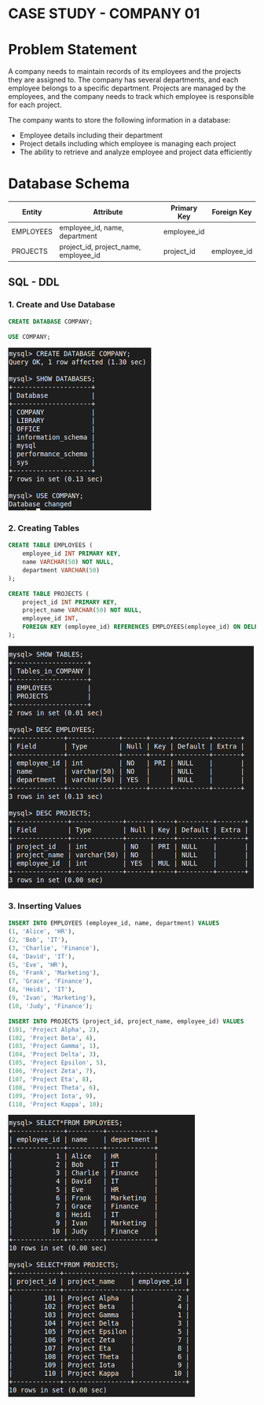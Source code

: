 # CASE STUDY - COMPANY 01

# Problem Statement
A company needs to maintain records of its employees and the projects they are assigned to. The company has several departments, and each employee belongs to a specific department. Projects are managed by the employees, and the company needs to track which employee is responsible for each project.

The company wants to store the following information in a database:
- Employee details including their department
- Project details including which employee is managing each project
- The ability to retrieve and analyze employee and project data efficiently

# Database Schema

| Entity    | Attribute                                         | Primary Key       | Foreign Key              |
| --------- | ------------------------------------------------- | ----------------- | ------------------------ |
| EMPLOYEES | employee_id, name, department                     | employee_id       |                          |
| PROJECTS  | project_id, project_name, employee_id             | project_id        | employee_id              |

## SQL - DDL

### 1. Create and Use Database

```sql
CREATE DATABASE COMPANY;
```

```sql
USE COMPANY;
```

![show](images/show.png)

### 2. Creating Tables

```sql
CREATE TABLE EMPLOYEES (
    employee_id INT PRIMARY KEY,
    name VARCHAR(50) NOT NULL,
    department VARCHAR(50)
);
```

```sql
CREATE TABLE PROJECTS (
    project_id INT PRIMARY KEY,
    project_name VARCHAR(50) NOT NULL,
    employee_id INT,
    FOREIGN KEY (employee_id) REFERENCES EMPLOYEES(employee_id) ON DELETE CASCADE ON UPDATE CASCADE
);
```

![tables](images/tables.png)

### 3. Inserting Values

```sql
INSERT INTO EMPLOYEES (employee_id, name, department) VALUES
(1, 'Alice', 'HR'),
(2, 'Bob', 'IT'),
(3, 'Charlie', 'Finance'),
(4, 'David', 'IT'),
(5, 'Eve', 'HR'),
(6, 'Frank', 'Marketing'),
(7, 'Grace', 'Finance'),
(8, 'Heidi', 'IT'),
(9, 'Ivan', 'Marketing'),
(10, 'Judy', 'Finance');
```

```sql
INSERT INTO PROJECTS (project_id, project_name, employee_id) VALUES
(101, 'Project Alpha', 2),
(102, 'Project Beta', 4),
(103, 'Project Gamma', 1),
(104, 'Project Delta', 3),
(105, 'Project Epsilon', 5),
(106, 'Project Zeta', 7),
(107, 'Project Eta', 8),
(108, 'Project Theta', 6),
(109, 'Project Iota', 9),
(110, 'Project Kappa', 10);
```

![insert](images/insert.png)

